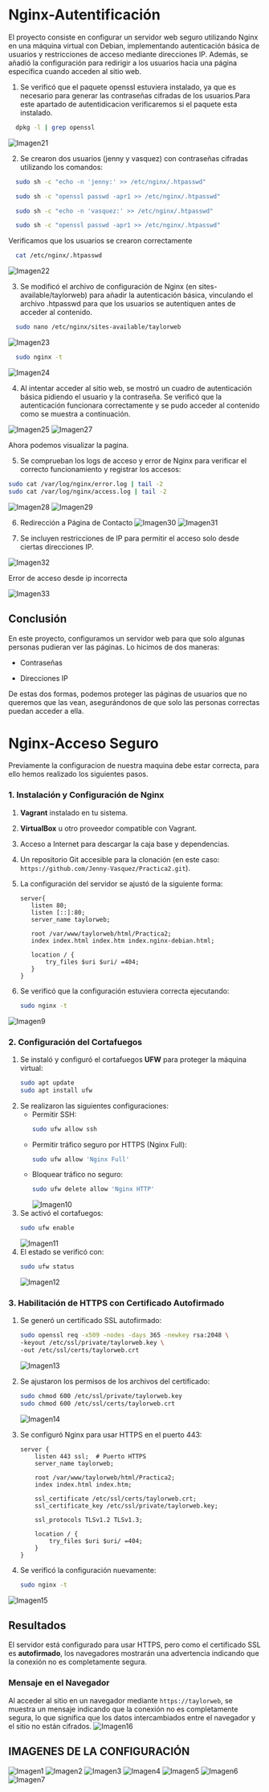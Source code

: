 # Nginx-Autentificación

El proyecto consiste en configurar un servidor web seguro utilizando Nginx en una máquina virtual con Debian, implementando autenticación básica de usuarios y restricciones de acceso mediante direcciones IP. Además, se añadió la configuración para redirigir a los usuarios hacia una página específica cuando acceden al sitio web.

1. Se verificó que el paquete openssl estuviera instalado, ya que es necesario para generar las contraseñas cifradas de los usuarios.Para este apartado de autentidicacion verificaremos si el paquete esta instalado.
   
 ```bash
   dpkg -l | grep openssl
   ```
![Imagen21](imagenes_configuracion/21.png)

2. Se crearon dos usuarios (jenny y vasquez) con contraseñas cifradas utilizando los comandos:
 ```bash
   sudo sh -c "echo -n 'jenny:' >> /etc/nginx/.htpasswd"
   ```
 ```bash
   sudo sh -c "openssl passwd -apr1 >> /etc/nginx/.htpasswd"
   ```
 ```bash
   sudo sh -c "echo -n 'vasquez:' >> /etc/nginx/.htpasswd"
   ```
 ```bash
   sudo sh -c "openssl passwd -apr1 >> /etc/nginx/.htpasswd"
   ```
Verificamos que los usuarios se crearon correctamente

 ```bash
   cat /etc/nginx/.htpasswd
   ```
![Imagen22](imagenes_configuracion/22.png)

3. Se modificó el archivo de configuración de Nginx (en sites-available/taylorweb) para añadir la autenticación básica, vinculando el archivo .htpasswd para que los usuarios se autentiquen antes de acceder al contenido.
 ```bash
   sudo nano /etc/nginx/sites-available/taylorweb
   ```
![Imagen23](imagenes_configuracion/23.png)

 ```bash
   sudo nginx -t
   ```
![Imagen24](imagenes_configuracion/24.png)

4. Al intentar acceder al sitio web, se mostró un cuadro de autenticación básica pidiendo el usuario y la contraseña. Se verificó que la autenticación funcionara correctamente y se pudo acceder al contenido como se muestra a continuación.

![Imagen25](imagenes_configuracion/25.png) 
![Imagen27](imagenes_configuracion/27.png)

Ahora podemos visualizar la pagina.

5. Se comprueban los logs de acceso y error de Nginx para verificar el correcto funcionamiento y registrar los accesos:
   
 ```bash
sudo cat /var/log/nginx/error.log | tail -2
sudo cat /var/log/nginx/access.log | tail -2
   ```
![Imagen28](imagenes_configuracion/28.png) 
![Imagen29](imagenes_configuracion/29.png)

6. Redirección a Página de Contacto
 ![Imagen30](imagenes_configuracion/30.png)
 ![Imagen31](imagenes_configuracion/31.png)

 7. Se incluyen restricciones de IP para permitir el acceso solo desde ciertas direcciones IP.
  
 ![Imagen32](imagenes_configuracion/32.png)

  Error de acceso desde ip incorrecta 

  ![Imagen33](imagenes_configuracion/33.png)
 
## Conclusión
En este proyecto, configuramos un servidor web para que solo algunas personas pudieran ver las páginas. Lo hicimos de dos maneras:

- Contraseñas

- Direcciones IP

De estas dos formas, podemos proteger las páginas de usuarios que no queremos que las vean, asegurándonos de que solo las personas correctas puedan acceder a ella.



# Nginx-Acceso Seguro

Previamente la configuracion de nuestra maquina debe estar correcta, para ello hemos realizado los siguientes pasos.

### 1. Instalación y Configuración de Nginx
1. **Vagrant** instalado en tu sistema.
2. **VirtualBox** u otro proveedor compatible con Vagrant.
3. Acceso a Internet para descargar la caja base y dependencias.
4. Un repositorio Git accesible para la clonación (en este caso: `https://github.com/Jenny-Vasquez/Practica2.git`).
5. La configuración del servidor se ajustó de la siguiente forma:

    ```nginx
   server{
       listen 80;
       listen [::]:80;
       server_name taylorweb;
   
       root /var/www/taylorweb/html/Practica2;
       index index.html index.htm index.nginx-debian.html;
   
       location / {
           try_files $uri $uri/ =404;  
       }
   }
    
6. Se verificó que la configuración estuviera correcta ejecutando:
   
   ```bash
   sudo nginx -t
   ```
![Imagen9](imagenes_configuracion/9.png)

### 2. Configuración del Cortafuegos

1. Se instaló y configuró el cortafuegos **UFW** para proteger la máquina virtual:
   ```bash
   sudo apt update
   sudo apt install ufw
   ```
2. Se realizaron las siguientes configuraciones:
   - Permitir SSH:  
     ```bash
     sudo ufw allow ssh
     ```
   - Permitir tráfico seguro por HTTPS (Nginx Full):  
     ```bash
     sudo ufw allow 'Nginx Full'
     ```
   - Bloquear tráfico no seguro:  
     ```bash
     sudo ufw delete allow 'Nginx HTTP'
     ```
     ![Imagen10](imagenes_configuracion/10.png) 
3. Se activó el cortafuegos:
   ```bash
   sudo ufw enable
   ```
   ![Imagen11](imagenes_configuracion/11.png) 
4. El estado se verificó con:
   ```bash
   sudo ufw status
   ```
   ![Imagen12](imagenes_configuracion/12.png) 

### 3. Habilitación de HTTPS con Certificado Autofirmado

1. Se generó un certificado SSL autofirmado:
   ```bash
   sudo openssl req -x509 -nodes -days 365 -newkey rsa:2048 \
   -keyout /etc/ssl/private/taylorweb.key \
   -out /etc/ssl/certs/taylorweb.crt
   ```
   ![Imagen13](imagenes_configuracion/13.png)
2. Se ajustaron los permisos de los archivos del certificado:
   ```bash
   sudo chmod 600 /etc/ssl/private/taylorweb.key
   sudo chmod 600 /etc/ssl/certs/taylorweb.crt
   ```
   ![Imagen14](imagenes_configuracion/14.png)

3. Se configuró Nginx para usar HTTPS en el puerto 443:
   ```nginx
   server {
       listen 443 ssl;  # Puerto HTTPS
       server_name taylorweb;

       root /var/www/taylorweb/html/Practica2;
       index index.html index.htm;

       ssl_certificate /etc/ssl/certs/taylorweb.crt; 
       ssl_certificate_key /etc/ssl/private/taylorweb.key;  

       ssl_protocols TLSv1.2 TLSv1.3; 

       location / {
           try_files $uri $uri/ =404;
       }
   }
   ```

4. Se verificó la configuración nuevamente:
   ```bash
   sudo nginx -t
   ```
 
![Imagen15](imagenes_configuracion/15.png)

## Resultados

El servidor está configurado para usar HTTPS, pero como el certificado SSL es **autofirmado**, los navegadores mostrarán una advertencia indicando que la conexión no es completamente segura. 

### Mensaje en el Navegador

Al acceder al sitio en un navegador mediante `https://taylorweb`, se muestra un mensaje indicando que la conexión no es completamente segura, lo que significa que los datos intercambiados entre el navegador y el sitio no están cifrados.
![Imagen16](imagenes_configuracion/16.png)

## IMAGENES DE LA CONFIGURACIÓN
![Imagen1](imagenes_configuracion/2.png)
![Imagen2](imagenes_configuracion/3.png)
![Imagen3](imagenes_configuracion/4.png)
![Imagen4](imagenes_configuracion/5.png)
![Imagen5](imagenes_configuracion/6.png)
![Imagen6](imagenes_configuracion/7.png)
![Imagen7](imagenes_configuracion/8.png)
